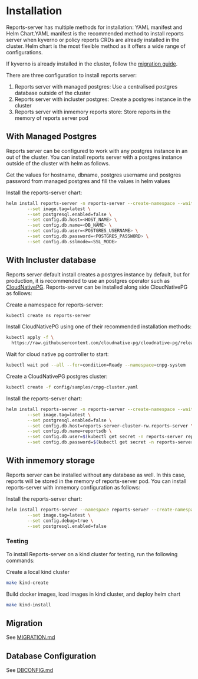 # Installation

Reports-server has multiple methods for installation: YAML manifest and Helm Chart.YAML manifest is the recommended method to install reports server when kyverno or policy reports CRDs are already installed in the cluster. Helm chart is the most flexible method as it offers a wide range of configurations.

If kyverno is already installed in the cluster, follow the [migration guide](#migration).

There are three configuration to install reports server:
1. Reports server with managed postgres: Use a centralised postgres database outside of the cluster
2. Reports server with incluster postgres: Create a postgres instance in the cluster
3. Reports server with inmemory reports store: Store reports in the memory of reports server pod

## With Managed Postgres

Reports server can be configured to work with any postgres instance in an out of the cluster. You can install reports server with a postgres instance outside of the cluster with helm as follows.

<!-- In order to install reports-server with Helm, first add the Reports-server Helm repository: -->
<!-- ```bash -->
<!-- helm repo add reports-server https://kyverno.github.io/reports-server -->
<!-- ``` -->
<!---->
<!-- Scan the new repository for charts: -->
<!-- ```bash -->
<!-- helm repo update -->
<!-- ``` -->
<!---->
<!-- Optionally, show all available chart versions for reports-server. -->
<!---->
<!-- ```bash -->
<!-- helm search repo reports-server --l -->
<!-- ``` -->
Get the values for hostname, dbname, postgres username and postgres password from managed postgres and fill the values in helm values

Install the reports-server chart:

```bash
helm install reports-server -n reports-server --create-namespace --wait ./charts/reports-server/ \
        --set image.tag=latest \
        --set postgresql.enabled=false \
        --set config.db.host=<HOST_NAME> \
        --set config.db.name=<DB_NAME> \
        --set config.db.user=<POSTGRES_USERNAME> \
        --set config.db.password=<POSTGRES_PASSWORD> \
        --set config.db.sslmode=<SSL_MODE>
```

## With Incluster database

Reports server default install creates a postgres instance by default, but for production, it is recommended to use an postgres operator such as [CloudNativePG](https://cloudnative-pg.io/). Reports-server can be installed along side CloudNativePG as follows:

Create a namespace for reports-server:
```bash
kubectl create ns reports-server
```

Install CloudNativePG using one of their recommended installation methods:
```bash
kubectl apply -f \
  https://raw.githubusercontent.com/cloudnative-pg/cloudnative-pg/release-1.18/releases/cnpg-1.18.5.yaml
```

Wait for cloud native pg controller to start:

```bash
kubectl wait pod --all --for=condition=Ready --namespace=cnpg-system
```

Create a CloudNativePG postgres cluster:
```bash
kubectl create -f config/samples/cnpg-cluster.yaml
```

<!-- In order to install reports-server with Helm, first add the Reports-server Helm repository: -->
<!-- ```bash -->
<!-- helm repo add reports-server https://kyverno.github.io/reports-server -->
<!-- ``` -->
<!---->
<!-- Scan the new repository for charts: -->
<!-- ```bash -->
<!-- helm repo update -->
<!-- ``` -->
<!---->
<!-- Optionally, show all available chart versions for reports-server. -->
<!---->
<!-- ```bash -->
<!-- helm search repo reports-server --l -->
<!-- ``` -->
Install the reports-server chart:

```bash
helm install reports-server -n reports-server --create-namespace --wait ./charts/reports-server \
        --set image.tag=latest \
        --set postgresql.enabled=false \
        --set config.db.host=reports-server-cluster-rw.reports-server \
        --set config.db.name=reportsdb \
        --set config.db.user=$(kubectl get secret -n reports-server reports-server-cluster-app --template={{.data.username}} | base64 -d) \
        --set config.db.password=$(kubectl get secret -n reports-server reports-server-cluster-app --template={{.data.password}} | base64 -d)
```

## With inmemory storage
Reports server can be installed without any database as well. In this case, reports will be stored in the memory of reports-server pod. You can install reports-server with inmemory configuration as follows:

<!-- In order to install reports-server with Helm, first add the Reports-server Helm repository: -->
<!-- ```bash -->
<!-- helm repo add reports-server https://kyverno.github.io/reports-server -->
<!-- ``` -->
<!---->
<!-- Scan the new repository for charts: -->
<!-- ```bash -->
<!-- helm repo update -->
<!-- ``` -->
<!---->
<!-- Optionally, show all available chart versions for reports-server. -->
<!---->
<!-- ```bash -->
<!-- helm search repo reports-server --l -->
<!-- ``` -->

Install the reports-server chart:

```bash
helm install reports-server --namespace reports-server --create-namespace --wait ./charts/reports-server \
        --set image.tag=latest \
        --set config.debug=true \
        --set postgresql.enabled=false
```
### Testing

To install Reports-server on a kind cluster for testing, run the following commands:

Create a local kind cluster
```bash
make kind-create
```

Build docker images, load images in kind cluster, and deploy helm chart
```bash
make kind-install
```

## Migration 

See [MIGRATION.md](./MIGRATION.md)


## Database Configuration

See [DBCONFIG.md](./DBCONFIG.md)
